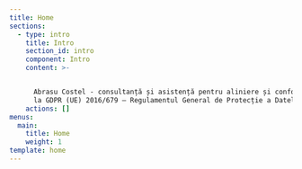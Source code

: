 ```yaml
---
title: Home
sections:
  - type: intro
    title: Intro
    section_id: intro
    component: Intro
    content: >-


      Abrasu Costel - consultanță și asistență pentru aliniere și conformitate
      la GDPR (UE) 2016/679 – Regulamentul General de Protecție a Datelor
    actions: []
menus:
  main:
    title: Home
    weight: 1
template: home
---
```

